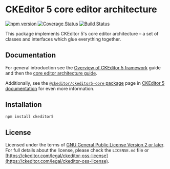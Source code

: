 CKEditor&nbsp;5 core editor architecture
========================================

[![npm version](https://badge.fury.io/js/%40ckeditor%2Fckeditor5-core.svg)](https://www.npmjs.com/package/@ckeditor/ckeditor5-core)
[![Coverage Status](https://coveralls.io/repos/github/ckeditor/ckeditor5/badge.svg?branch=master)](https://coveralls.io/github/ckeditor/ckeditor5?branch=master)
[![Build Status](https://travis-ci.com/ckeditor/ckeditor5.svg?branch=master)](https://app.travis-ci.com/github/ckeditor/ckeditor5)

This package implements CKEditor&nbsp;5's core editor architecture &ndash; a set of classes and interfaces which glue everything together.

## Documentation

For general introduction see the [Overview of CKEditor&nbsp;5 framework](https://ckeditor.com/docs/ckeditor5/latest/framework/index.html) guide and then the [core editor architecture guide](https://ckeditor.com/docs/ckeditor5/latest/framework/architecture/core-editor-architecture.html).

Additionally, see the [`@ckeditor/ckeditor5-core` package](https://ckeditor.com/docs/ckeditor5/latest/api/core.html) page in [CKEditor&nbsp;5 documentation](https://ckeditor.com/docs/ckeditor5/latest/) for even more information.

## Installation

```bash
npm install ckeditor5
```

## License

Licensed under the terms of [GNU General Public License Version 2 or later](http://www.gnu.org/licenses/gpl.html). For full details about the license, please check the `LICENSE.md` file or [https://ckeditor.com/legal/ckeditor-oss-license](https://ckeditor.com/legal/ckeditor-oss-license).
